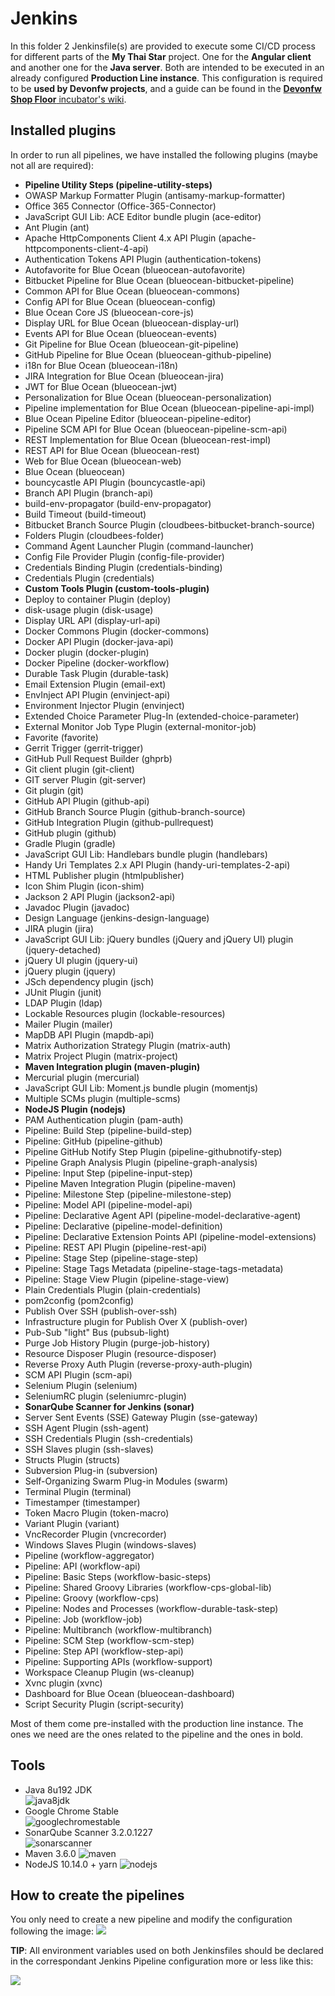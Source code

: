 # Jenkins

In this folder 2 Jenkinsfile(s) are provided to execute some CI/CD process for different parts of the **My Thai Star** project. One for the **Angular client** and another one for the **Java server**. Both are intended to be executed in an already configured **Production Line instance**. This configuration is required to be **used by Devonfw projects**, and a guide can be found in the [**Devonfw Shop Floor** incubator's wiki](https://github.com/devonfw/devonfw-shop-floor/wiki/devonfw-shop-floor-4-production-line-environment).

## Installed plugins

In order to run all pipelines, we have installed the following plugins (maybe not all are required):

- **Pipeline Utility Steps (pipeline-utility-steps)**
- OWASP Markup Formatter Plugin (antisamy-markup-formatter)
- Office 365 Connector (Office-365-Connector)
- JavaScript GUI Lib: ACE Editor bundle plugin (ace-editor)
- Ant Plugin (ant)
- Apache HttpComponents Client 4.x API Plugin (apache-httpcomponents-client-4-api)
- Authentication Tokens API Plugin (authentication-tokens)
- Autofavorite for Blue Ocean (blueocean-autofavorite)
- Bitbucket Pipeline for Blue Ocean (blueocean-bitbucket-pipeline)
- Common API for Blue Ocean (blueocean-commons)
- Config API for Blue Ocean (blueocean-config)
- Blue Ocean Core JS (blueocean-core-js)
- Display URL for Blue Ocean (blueocean-display-url)
- Events API for Blue Ocean (blueocean-events)
- Git Pipeline for Blue Ocean (blueocean-git-pipeline)
- GitHub Pipeline for Blue Ocean (blueocean-github-pipeline)
- i18n for Blue Ocean (blueocean-i18n)
- JIRA Integration for Blue Ocean (blueocean-jira)
- JWT for Blue Ocean (blueocean-jwt)
- Personalization for Blue Ocean (blueocean-personalization)
- Pipeline implementation for Blue Ocean (blueocean-pipeline-api-impl)
- Blue Ocean Pipeline Editor (blueocean-pipeline-editor)
- Pipeline SCM API for Blue Ocean (blueocean-pipeline-scm-api)
- REST Implementation for Blue Ocean (blueocean-rest-impl)
- REST API for Blue Ocean (blueocean-rest)
- Web for Blue Ocean (blueocean-web)
- Blue Ocean (blueocean)
- bouncycastle API Plugin (bouncycastle-api)
- Branch API Plugin (branch-api)
- build-env-propagator (build-env-propagator)
- Build Timeout (build-timeout)
- Bitbucket Branch Source Plugin (cloudbees-bitbucket-branch-source)
- Folders Plugin (cloudbees-folder)
- Command Agent Launcher Plugin (command-launcher)
- Config File Provider Plugin (config-file-provider)
- Credentials Binding Plugin (credentials-binding)
- Credentials Plugin (credentials)
- **Custom Tools Plugin (custom-tools-plugin)**
- Deploy to container Plugin (deploy)
- disk-usage plugin (disk-usage)
- Display URL API (display-url-api)
- Docker Commons Plugin (docker-commons)
- Docker API Plugin (docker-java-api)
- Docker plugin (docker-plugin)
- Docker Pipeline (docker-workflow)
- Durable Task Plugin (durable-task)
- Email Extension Plugin (email-ext)
- EnvInject API Plugin (envinject-api)
- Environment Injector Plugin (envinject)
- Extended Choice Parameter Plug-In (extended-choice-parameter)
- External Monitor Job Type Plugin (external-monitor-job)
- Favorite (favorite)
- Gerrit Trigger (gerrit-trigger)
- GitHub Pull Request Builder (ghprb)
- Git client plugin (git-client)
- GIT server Plugin (git-server)
- Git plugin (git)
- GitHub API Plugin (github-api)
- GitHub Branch Source Plugin (github-branch-source)
- GitHub Integration Plugin (github-pullrequest)
- GitHub plugin (github)
- Gradle Plugin (gradle)
- JavaScript GUI Lib: Handlebars bundle plugin (handlebars)
- Handy Uri Templates 2.x API Plugin (handy-uri-templates-2-api)
- HTML Publisher plugin (htmlpublisher)
- Icon Shim Plugin (icon-shim)
- Jackson 2 API Plugin (jackson2-api)
- Javadoc Plugin (javadoc)
- Design Language (jenkins-design-language)
- JIRA plugin (jira)
- JavaScript GUI Lib: jQuery bundles (jQuery and jQuery UI) plugin (jquery-detached)
- jQuery UI plugin (jquery-ui)
- jQuery plugin (jquery)
- JSch dependency plugin (jsch)
- JUnit Plugin (junit)
- LDAP Plugin (ldap)
- Lockable Resources plugin (lockable-resources)
- Mailer Plugin (mailer)
- MapDB API Plugin (mapdb-api)
- Matrix Authorization Strategy Plugin (matrix-auth)
- Matrix Project Plugin (matrix-project)
- **Maven Integration plugin (maven-plugin)**
- Mercurial plugin (mercurial)
- JavaScript GUI Lib: Moment.js bundle plugin (momentjs)
- Multiple SCMs plugin (multiple-scms)
- **NodeJS Plugin (nodejs)**
- PAM Authentication plugin (pam-auth)
- Pipeline: Build Step (pipeline-build-step)
- Pipeline: GitHub (pipeline-github)
- Pipeline GitHub Notify Step Plugin (pipeline-githubnotify-step)
- Pipeline Graph Analysis Plugin (pipeline-graph-analysis)
- Pipeline: Input Step (pipeline-input-step)
- Pipeline Maven Integration Plugin (pipeline-maven)
- Pipeline: Milestone Step (pipeline-milestone-step)
- Pipeline: Model API (pipeline-model-api)
- Pipeline: Declarative Agent API (pipeline-model-declarative-agent)
- Pipeline: Declarative (pipeline-model-definition)
- Pipeline: Declarative Extension Points API (pipeline-model-extensions)
- Pipeline: REST API Plugin (pipeline-rest-api)
- Pipeline: Stage Step (pipeline-stage-step)
- Pipeline: Stage Tags Metadata (pipeline-stage-tags-metadata)
- Pipeline: Stage View Plugin (pipeline-stage-view)
- Plain Credentials Plugin (plain-credentials)
- pom2config (pom2config)
- Publish Over SSH (publish-over-ssh)
- Infrastructure plugin for Publish Over X (publish-over)
- Pub-Sub "light" Bus (pubsub-light)
- Purge Job History Plugin (purge-job-history)
- Resource Disposer Plugin (resource-disposer)
- Reverse Proxy Auth Plugin (reverse-proxy-auth-plugin)
- SCM API Plugin (scm-api)
- Selenium Plugin (selenium)
- SeleniumRC plugin (seleniumrc-plugin)
- **SonarQube Scanner for Jenkins (sonar)**
- Server Sent Events (SSE) Gateway Plugin (sse-gateway)
- SSH Agent Plugin (ssh-agent)
- SSH Credentials Plugin (ssh-credentials)
- SSH Slaves plugin (ssh-slaves)
- Structs Plugin (structs)
- Subversion Plug-in (subversion)
- Self-Organizing Swarm Plug-in Modules (swarm)
- Terminal Plugin (terminal)
- Timestamper (timestamper)
- Token Macro Plugin (token-macro)
- Variant Plugin (variant)
- VncRecorder Plugin (vncrecorder)
- Windows Slaves Plugin (windows-slaves)
- Pipeline (workflow-aggregator)
- Pipeline: API (workflow-api)
- Pipeline: Basic Steps (workflow-basic-steps)
- Pipeline: Shared Groovy Libraries (workflow-cps-global-lib)
- Pipeline: Groovy (workflow-cps)
- Pipeline: Nodes and Processes (workflow-durable-task-step)
- Pipeline: Job (workflow-job)
- Pipeline: Multibranch (workflow-multibranch)
- Pipeline: SCM Step (workflow-scm-step)
- Pipeline: Step API (workflow-step-api)
- Pipeline: Supporting APIs (workflow-support)
- Workspace Cleanup Plugin (ws-cleanup)
- Xvnc plugin (xvnc)
- Dashboard for Blue Ocean (blueocean-dashboard)
- Script Security Plugin (script-security)

Most of them come pre-installed with the production line instance. The ones we need are the ones related to the pipeline and the ones in bold.

## Tools

- Java 8u192 JDK \
  ![java8jdk](./java8-jdk.png)
- Google Chrome Stable \
  ![googlechromestable](./google-chrome-stable.png)
- SonarQube Scanner 3.2.0.1227 \
  ![sonarscanner](./sonar-scanner.png)
- Maven 3.6.0
  ![maven](./maven.png)
- NodeJS 10.14.0 + yarn
  ![nodejs](./nodejs.png)

## How to create the pipelines

You only need to create a new pipeline and modify the configuration following the image:
![](./pipeline-config.png)

**TIP**: All environment variables used on both Jenkinsfiles should be declared in the correspondant Jenkins Pipeline configuration more or less like this:

![](./jenkins-pipelines-params.png)
